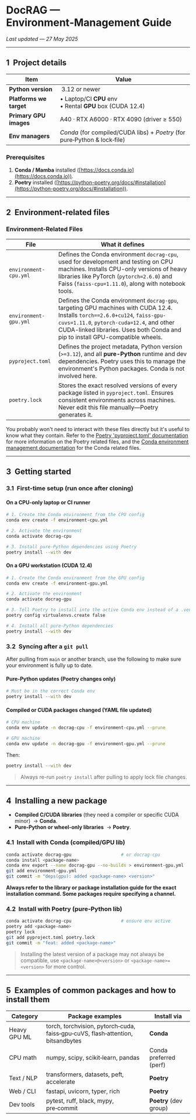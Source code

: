 # DocRAG — Environment‑Management Guide

*Last updated — 27 May 2025*

---

## 1  Project details

| Item                    | Value                                                                     |
| ----------------------- | ------------------------------------------------------------------------- |
| **Python version**      |  3.12 or newer                                                            |
| **Platforms we target** | • Laptop/CI **CPU** env  <br>• Rental **GPU** box (CUDA 12.4)             |
| **Primary GPU images**  | A40 · RTX A6000 · RTX 4090 (driver ≥ 550)                                 |
| **Env managers**        | *Conda* (for compiled/CUDA libs) + *Poetry* (for pure‑Python & lock‑file) |

### Prerequisites

1. **Conda / Mamba** installed ([https://docs.conda.io](https://docs.conda.io)).
2. **Poetry** installed ([https://python-poetry.org/docs/#installation](https://python-poetry.org/docs/#installation)).

---

## 2  Environment‑related files

### Environment-Related Files

| **File**              | **What it defines**                                                                                                                                       |
|-----------------------|------------------------------------------------------------------------------------------------------------------------------------------------------------|
| `environment-cpu.yml` | Defines the Conda environment `docrag-cpu`, used for development and testing on CPU machines. Installs CPU-only versions of heavy libraries like PyTorch (`pytorch=2.6.0`) and Faiss (`faiss-cpu=1.11.0`), along with notebook tools. |
| `environment-gpu.yml` | Defines the Conda environment `docrag-gpu`, targeting GPU machines with CUDA 12.4. Installs `torch==2.6.0+cu124`, `faiss-gpu-cuvs=1.11.0`, `pytorch-cuda=12.4`, and other CUDA-linked libraries. Uses both Conda and pip to install GPU-compatible wheels. |
| `pyproject.toml`      | Defines the project metadata, Python version (`>=3.12`), and all **pure-Python** runtime and dev dependencies. Poetry uses this to manage the environment's Python packages. Conda is not involved here. |
| `poetry.lock`         | Stores the exact resolved versions of every package listed in `pyproject.toml`. Ensures consistent environments across machines. Never edit this file manually—Poetry generates it. |


You probably won't need to interact with these files directly but it's useful to know what they contain. Refer to the [Poetry 'pyproject.toml' documentation](https://python-poetry.org/docs/pyproject/) for more information on the Poetry related files, and the [Conda environment management documentation](https://docs.conda.io/projects/conda/en/latest/user-guide/tasks/manage-environments.html) for the Conda related files.

---

## 3  Getting started

### 3.1 First-time setup (run once after cloning)

#### On a CPU-only laptop or CI runner

```bash
# 1. Create the Conda environment from the CPU config
conda env create -f environment-cpu.yml

# 2. Activate the environment
conda activate docrag-cpu

# 3. Install pure-Python dependencies using Poetry
poetry install --with dev

```

#### On a GPU workstation (CUDA 12.4)
```bash
# 1. Create the Conda environment from the GPU config
conda env create -f environment-gpu.yml

# 2. Activate the environment
conda activate docrag-gpu

# 3. Tell Poetry to install into the active Conda env instead of a .venv
poetry config virtualenvs.create false

# 4. Install all pure-Python dependencies
poetry install --with dev
```

### 3.2 Syncing after a `git pull`

After pulling from `main` or another branch, use the following to make sure your environment is fully up to date.

####  Pure-Python updates (Poetry changes only)

```bash
# Must be in the correct Conda env
poetry install --with dev
```

####  Compiled or CUDA packages changed (YAML file updated)

```bash
# CPU machine
conda env update -n docrag-cpu -f environment-cpu.yml --prune

# GPU machine
conda env update -n docrag-gpu -f environment-gpu.yml --prune
```

Then:

```bash
poetry install --with dev
```

>  Always re-run `poetry install` after pulling to apply lock file changes.

---

## 4  Installing a new package

* **Compiled C/CUDA libraries** (they need a compiler or specific CUDA minor)  → **Conda**.
* **Pure‑Python or wheel‑only libraries**  → **Poetry**.


### 4.1  Install **with Conda** (compiled/GPU lib)

```bash
conda activate docrag-gpu                   # or docrag-cpu
conda install <package-name>
conda env export --name docrag-gpu --no-builds > environment-gpu.yml
git add environment-gpu.yml
git commit -m "deps(gpu): added <package-name> <version>"
```

**Always refer to the library or package installation guide for the exact installation command. Some packages require specifying a channel.**

### 4.2  Install **with Poetry** (pure‑Python lib)

```bash
conda activate docrag-cpu                   # ensure env active
poetry add <package-name>
poetry lock
git add pyproject.toml poetry.lock
git commit -m "feat: added <package-name>"
```

>  Installing the latest version of a package may not always be compatible, use `<package-name>@<version>` or `<package-name>=<version>` for more control.

---

## 5  Examples of common packages and how to install them

| Category     | Package examples                                                                | Install via            |
| ------------ | ------------------------------------------------------------------------------- | ---------------------- |
| Heavy GPU ML | torch, torchvision, pytorch‑cuda, faiss‑gpu‑cuVS, flash‑attention, bitsandbytes | **Conda**              |
| CPU math     | numpy, scipy, scikit‑learn, pandas                                              | Conda preferred (perf) |
| Text / NLP   | transformers, datasets, peft, accelerate                                        | **Poetry**             |
| Web / CLI    | fastapi, uvicorn, typer, rich                                                   | **Poetry**             |
| Dev tools    | pytest, ruff, black, mypy, pre‑commit                                           | **Poetry** (dev group) |
